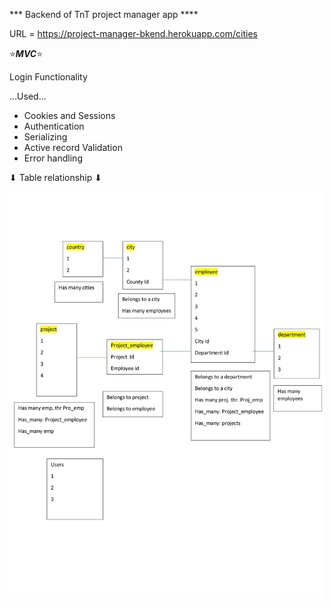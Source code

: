 *** Backend of TnT project manager app ****

URL = https://project-manager-bkend.herokuapp.com/cities

⭐___MVC___⭐

Login Functionality

...Used...

* Cookies and Sessions
* Authentication
* Serializing
* Active record Validation
* Error handling

⬇   Table relationship   ⬇ 

![Alt text](./mymodel.jpg?raw=true "Title")
